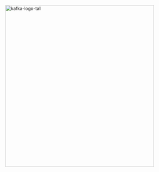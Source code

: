 <img width="474" height="516" alt="kafka-logo-tall" src="https://github.com/user-attachments/assets/2a4b9f16-514b-467f-b745-5a6581765c5d" />
